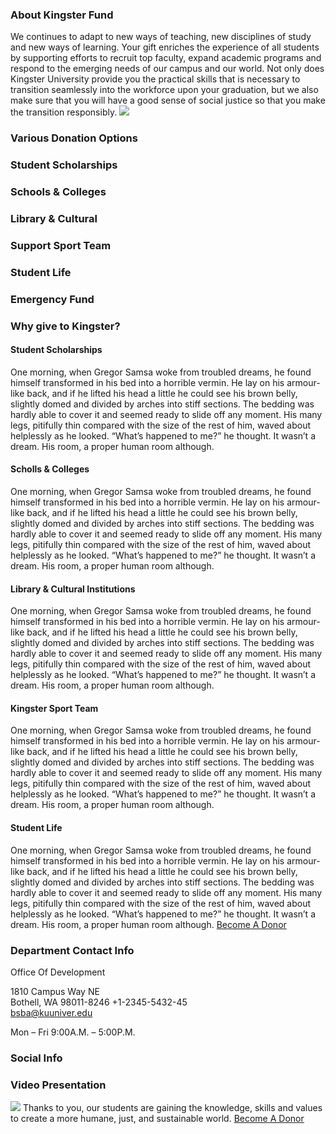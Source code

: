 ### About Kingster Fund
We continues to adapt to new ways of teaching, new disciplines of study and new ways of learning. Your gift enriches the experience of all students by supporting efforts to recruit top faculty, expand academic programs and respond to the emerging needs of our campus and our world.
Not only does Kingster University provide you the practical skills that is necessary to transition seamlessly into the workforce upon your graduation, but we also make sure that you will have a good sense of social justice so that you make the transition responsibly.
![](https://giki.edu.pk/wp-content/uploads/2018/08/support-building.jpg)
### Various Donation Options
### Student Scholarships
[](https://giki.edu.pk/give-to-kingster/)
### Schools & Colleges
[](https://giki.edu.pk/give-to-kingster/)
### Library & Cultural
[](https://giki.edu.pk/give-to-kingster/)
### Support Sport Team
[](https://giki.edu.pk/give-to-kingster/)
### Student Life
[](https://giki.edu.pk/give-to-kingster/)
### Emergency Fund
[](https://giki.edu.pk/give-to-kingster/)
### Why give to Kingster?
#### Student Scholarships
One morning, when Gregor Samsa woke from troubled dreams, he found himself transformed in his bed into a horrible vermin. He lay on his armour-like back, and if he lifted his head a little he could see his brown belly, slightly domed and divided by arches into stiff sections. The bedding was hardly able to cover it and seemed ready to slide off any moment. His many legs, pitifully thin compared with the size of the rest of him, waved about helplessly as he looked. “What’s happened to me?” he thought. It wasn’t a dream. His room, a proper human room although.
#### Scholls & Colleges
One morning, when Gregor Samsa woke from troubled dreams, he found himself transformed in his bed into a horrible vermin. He lay on his armour-like back, and if he lifted his head a little he could see his brown belly, slightly domed and divided by arches into stiff sections. The bedding was hardly able to cover it and seemed ready to slide off any moment. His many legs, pitifully thin compared with the size of the rest of him, waved about helplessly as he looked. “What’s happened to me?” he thought. It wasn’t a dream. His room, a proper human room although.
#### Library & Cultural Institutions 
One morning, when Gregor Samsa woke from troubled dreams, he found himself transformed in his bed into a horrible vermin. He lay on his armour-like back, and if he lifted his head a little he could see his brown belly, slightly domed and divided by arches into stiff sections. The bedding was hardly able to cover it and seemed ready to slide off any moment. His many legs, pitifully thin compared with the size of the rest of him, waved about helplessly as he looked. “What’s happened to me?” he thought. It wasn’t a dream. His room, a proper human room although.
#### Kingster Sport Team
One morning, when Gregor Samsa woke from troubled dreams, he found himself transformed in his bed into a horrible vermin. He lay on his armour-like back, and if he lifted his head a little he could see his brown belly, slightly domed and divided by arches into stiff sections. The bedding was hardly able to cover it and seemed ready to slide off any moment. His many legs, pitifully thin compared with the size of the rest of him, waved about helplessly as he looked. “What’s happened to me?” he thought. It wasn’t a dream. His room, a proper human room although.
#### Student Life
One morning, when Gregor Samsa woke from troubled dreams, he found himself transformed in his bed into a horrible vermin. He lay on his armour-like back, and if he lifted his head a little he could see his brown belly, slightly domed and divided by arches into stiff sections. The bedding was hardly able to cover it and seemed ready to slide off any moment. His many legs, pitifully thin compared with the size of the rest of him, waved about helplessly as he looked. “What’s happened to me?” he thought. It wasn’t a dream. His room, a proper human room although.
[Become A Donor](https://giki.edu.pk/give-to-kingster/)
### Department Contact Info
Office Of Development  
  
1810 Campus Way NE  
Bothell, WA 98011-8246
+1-2345-5432-45  
bsba@kuuniver.edu  

Mon – Fri 9:00A.M. – 5:00P.M.
### Social Info
[](https://giki.edu.pk/give-to-kingster/#url "facebook")[](https://giki.edu.pk/give-to-kingster/ "linkedin")[](https://giki.edu.pk/give-to-kingster/ "skype")[](https://giki.edu.pk/give-to-kingster/#url "twitter")[](https://giki.edu.pk/give-to-kingster/ "instagram")
### Video Presentation
![](https://giki.edu.pk/give-to-kingster/)
Thanks to you, our students are gaining the knowledge, skills and values to create a more humane, just, and sustainable world.
[Become A Donor](https://giki.edu.pk/give-to-kingster/)
